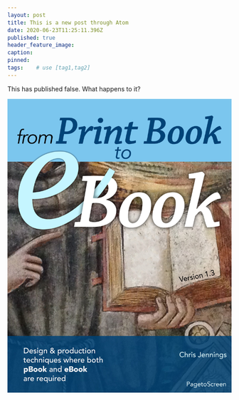 ```yaml
---
layout: post
title: This is a new post through Atom
date: 2020-06-23T11:25:11.396Z
published: true
header_feature_image:
caption:
pinned:
tags:    # use [tag1,tag2]
---
```


This has published false. What happens to it?

[![My book](/uploads/cover13.jpg)](/uploads/cover13.jpg)

